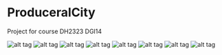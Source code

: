 ProduceralCity
==============

Project for course DH2323 DGI14

![alt tag](https://raw.githubusercontent.com/victordahlin/ProduceralCity/master/image/paris_googlemaps140506.jpg)
![alt tag](https://raw.githubusercontent.com/victordahlin/ProduceralCity/master/image/paris_random2.png)
![alt tag](https://raw.githubusercontent.com/victordahlin/ProduceralCity/master/image/paris_texture2.jpg)
![alt tag](https://raw.githubusercontent.com/victordahlin/ProduceralCity/master/image/paris_texture3.jpg)
![alt tag](https://raw.githubusercontent.com/victordahlin/ProduceralCity/master/image/paris_top_view.png)
![alt tag](https://raw.githubusercontent.com/victordahlin/ProduceralCity/master/image/paris_light.png)
![alt tag](https://raw.githubusercontent.com/victordahlin/ProduceralCity/master/image/paris_final.png)
![alt tag](https://raw.githubusercontent.com/victordahlin/ProduceralCity/master/image/paris_traffic_lights.jpg)
